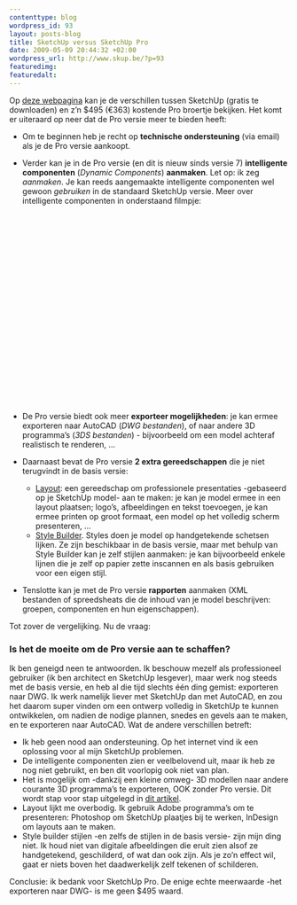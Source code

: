 ```yaml
--- 
contenttype: blog
wordpress_id: 93
layout: posts-blog
title: SketchUp versus SketchUp Pro
date: 2009-05-09 20:44:32 +02:00
wordpress_url: http://www.skup.be/?p=93
featuredimg: 
featuredalt: 
---
```

Op [deze webpagina][] kan je de verschillen tussen SketchUp (gratis te
downloaden) en z’n $495 (€363) kostende Pro broertje bekijken. Het komt
er uiteraard op neer dat de Pro versie meer te bieden heeft:

-   Om te beginnen heb je recht op **technische ondersteuning** (via
    email) als je de Pro versie aankoopt.
-   Verder kan je in de Pro versie (en dit is nieuw sinds versie 7)
    **intelligente componenten** (*Dynamic Components*) **aanmaken**.
    Let op: ik zeg *aanmaken*. Je kan reeds aangemaakte intelligente
    componenten wel gewoon *gebruiken* in de standaard SketchUp versie.
    Meer over intelligente componenten in onderstaand filmpje:
    
    <object classid="clsid:d27cdb6e-ae6d-11cf-96b8-444553540000" width="405" height="344" codebase="http://download.macromedia.com/pub/shockwave/cabs/flash/swflash.cab#version=6,0,40,0"><param name="allowFullScreen" value="true"></param><param name="allowscriptaccess" value="always"></param><param name="src" value="http://www.youtube.com/v/4aVW5X-tb8s&amp;hl=nl&amp;fs=1"></param><param name="allowfullscreen" value="true"></param><embed type="application/x-shockwave-flash" width="405" height="344" src="http://www.youtube.com/v/4aVW5X-tb8s&amp;hl=nl&amp;fs=1" allowscriptaccess="always" allowfullscreen="true"></embed></object>
    
-   De Pro versie biedt ook meer **exporteer mogelijkheden**: je kan
    ermee exporteren naar AutoCAD (*DWG bestanden*), of naar andere 3D
    programma’s (*3DS bestanden*) - bijvoorbeeld om een model achteraf
    realistisch te renderen, …
-   Daarnaast bevat de Pro versie **2 extra gereedschappen** die je niet
    terugvindt in de basis versie:
    -   [Layout][]: een gereedschap om professionele presentaties
        -gebaseerd op je SketchUp model- aan te maken: je kan je model
        ermee in een layout plaatsen; logo’s, afbeeldingen en tekst
        toevoegen, je kan ermee printen op groot formaat, een model op
        het volledig scherm presenteren, …
    -   [Style Builder][]. Styles doen je model op handgetekende
        schetsen lijken. Ze zijn beschikbaar in de basis versie, maar
        met behulp van Style Builder kan je zelf stijlen aanmaken: je
        kan bijvoorbeeld enkele lijnen die je zelf op papier zette
        inscannen en als basis gebruiken voor een eigen stijl.

-   Tenslotte kan je met de Pro versie **rapporten** aanmaken (XML
    bestanden of spreedsheats die de inhoud van je model beschrijven:
    groepen, componenten en hun eigenschappen).

Tot zover de vergelijking. Nu de vraag:

### Is het de moeite om de Pro versie aan te schaffen?

Ik ben geneigd neen te antwoorden. Ik beschouw mezelf als professioneel
gebruiker (ik ben architect en SketchUp lesgever), maar werk nog steeds
met de basis versie, en heb al die tijd slechts één ding gemist:
exporteren naar DWG. Ik werk namelijk liever met SketchUp dan met
AutoCAD, en zou het daarom super vinden om een ontwerp volledig in
SketchUp te kunnen ontwikkelen, om nadien de nodige plannen, snedes en
gevels aan te maken, en te exporteren naar AutoCAD. Wat de andere
verschillen betreft:

-   Ik heb geen nood aan ondersteuning. Op het internet vind ik een
    oplossing voor al mijn SketchUp problemen.
-   De intelligente componenten zien er veelbelovend uit, maar ik heb ze
    nog niet gebruikt, en ben dit voorlopig ook niet van plan.
-   Het is mogelijk om -dankzij een kleine omweg- 3D modellen naar
    andere courante 3D programma’s te exporteren, OOK zonder Pro versie.
    Dit wordt stap voor stap uitgelegd in [dit artikel][].
-   Layout lijkt me overbodig. Ik gebruik Adobe programma’s om te
    presenteren: Photoshop om SketchUp plaatjes bij te werken, InDesign
    om layouts aan te maken.
-   Style builder stijlen -en zelfs de stijlen in de basis versie- zijn
    mijn ding niet. Ik houd niet van digitale afbeeldingen die eruit
    zien alsof ze handgetekend, geschilderd, of wat dan ook zijn. Als je
    zo’n effect wil, gaat er niets boven het daadwerkelijk zelf tekenen
    of schilderen.

Conclusie: ik bedank voor SketchUp Pro. De enige echte meerwaarde -het
exporteren naar DWG- is me geen $495 waard.

[deze webpagina]: http://sketchup.google.com/intl/nl/product/whygopro.html "SketchUp - Why go pro"

[Layout]: http://sketchup.google.com/intl/nl/product/layout.html "SketchUp Layout"

[Style Builder]: http://sketchup.google.com/intl/nl/product/stylebuilder.html "SketchUp - Style Builder"

[dit artikel]: http://www.skup.be/3d-modellen-exporteren-zonder-sketchup-pro-aan-te-schaffen/ "3D modellen exporteren zonder SketchUp Pro aan te schaffen"
